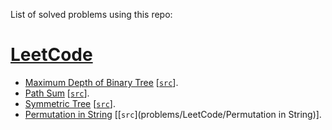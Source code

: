 List of solved problems using this repo:
# [LeetCode](https://leetcode.com/saulmtzv)
- [Maximum Depth of Binary Tree](https://leetcode.com/problems/maximum-depth-of-binary-tree) [[`src`](problems/LeetCode/Maximum%20Depth%20of%20Binary%20Tree)].
- [Path Sum](https://leetcode.com/problems/path-sum) [[`src`](problems/LeetCode/Path%20Sum)].
- [Symmetric Tree](https://leetcode.com/problems/symmetric-tree) [[`src`](problems/LeetCode/Symmetric%20Tree)].
- [Permutation in String](https://leetcode.com/problems/permutation-in-string/) [[`src`](problems/LeetCode/Permutation in String)].
